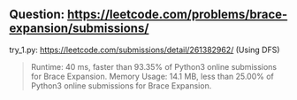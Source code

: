 Question: https://leetcode.com/problems/brace-expansion/submissions/
---
try_1.py: https://leetcode.com/submissions/detail/261382962/
(Using DFS)

> Runtime: 40 ms, faster than 93.35% of Python3 online submissions for Brace Expansion.
> Memory Usage: 14.1 MB, less than 25.00% of Python3 online submissions for Brace Expansion.
